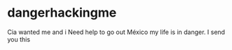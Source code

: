 # dangerhackingme
Cia wanted me and i Need help to go out México my life is in danger. I send you this
